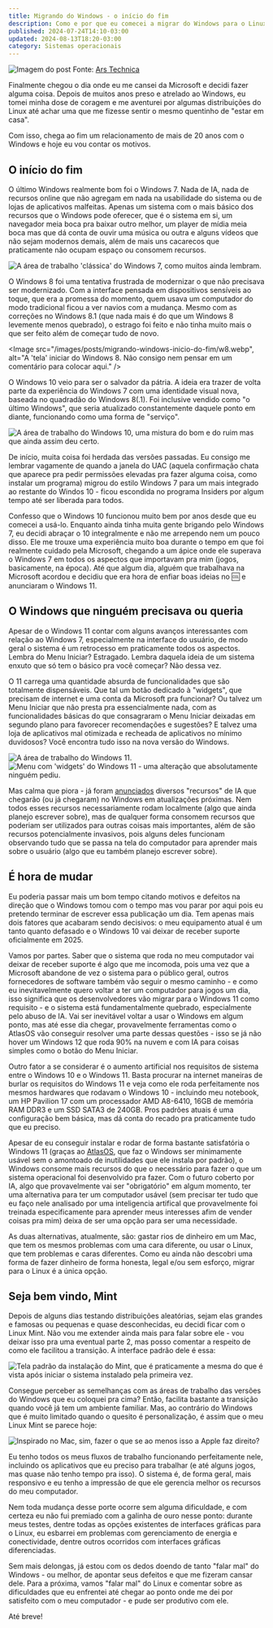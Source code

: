 ```yaml
---
title: Migrando do Windows - o início do fim
description: Como e por que eu comecei a migrar do Windows para o Linux
published: 2024-07-24T14:10-03:00
updated: 2024-08-13T18:20-03:00
category: Sistemas operacionais
---
```


<script lang="ts">
    import Image from "$lib/components/Image.svelte";
    import Gallery from "$lib/components/Gallery.svelte";
    import Slide from "$lib/components/Slide.svelte";
</script>

<Image src="/images/posts/migrando-windows-inicio-do-fim/hero.webp"
alt="Imagem do post">
Fonte: <a href="https://arstechnica.com/information-technology/2012/07/how-to-move-from-windows-to-linux/" target="_blank">
Ars Technica

</a>
</Image>

Finalmente chegou o dia onde eu me cansei da Microsoft e decidi fazer alguma coisa. Depois de muitos anos preso e atrelado ao Windows, eu tomei minha dose de coragem e me aventurei por algumas distribuições do Linux até achar uma que me fizesse sentir o mesmo quentinho de "estar em casa".

Com isso, chega ao fim um relacionamento de mais de 20 anos com o Windows e hoje eu vou contar os motivos.

## O início do fim

O último Windows realmente bom foi o Windows 7. Nada de IA, nada de recursos online que não agregam em nada na usabilidade do sistema ou de lojas de aplicativos malfeitas. Apenas um sistema com o mais básico dos recursos que o Windows pode oferecer, que é o sistema em si, um navegador meia boca pra baixar outro melhor, um player de mídia meia boca mas que dá conta de ouvir uma música ou outra e alguns vídeos que não sejam modernos demais, além de mais uns cacarecos que praticamente não ocupam espaço ou consomem recursos.

<Image 
    src="/images/posts/migrando-windows-inicio-do-fim/w7.webp"
    alt="A área de trabalho 'clássica' do Windows 7, como muitos ainda lembram."
/>

O Windows 8 foi uma tentativa frustrada de modernizar o que não precisava ser modernizado. Com a interface pensada em dispositivos sensíveis ao toque, que era a promessa do momento, quem usava um computador do modo tradicional ficou a ver navios com a mudança. Mesmo com as correções no Windows 8.1 (que nada mais é do que um Windows 8 levemente menos quebrado), o estrago foi feito e não tinha muito mais o que ser feito além de começar tudo de novo.

<Image
src="/images/posts/migrando-windows-inicio-do-fim/w8.webp",
alt="A 'tela' iniciar do Windows 8. Não consigo nem pensar em um comentário para colocar aqui."
/>

O Windows 10 veio para ser o salvador da pátria. A ideia era trazer de volta parte da experiência do Windows 7 com uma identidade visual nova, baseada no quadradão do Windows 8(.1). Foi inclusive vendido como "o último Windows", que seria atualizado constantemente daquele ponto em diante, funcionando como uma forma de "serviço".

<Image 
    src="/images/posts/migrando-windows-inicio-do-fim/w10.webp"
    alt="A área de trabalho do Windows 10, uma mistura do bom e do ruim mas que ainda assim deu certo."
/>

De início, muita coisa foi herdada das versões passadas. Eu consigo me lembrar vagamente de quando a janela do UAC (aquela confirmação chata que aparece pra pedir permissões elevadas pra fazer alguma coisa, como instalar um programa) migrou do estilo Windows 7 para um mais integrado ao restante do Windos 10 - ficou escondida no programa Insiders por algum tempo até ser liberada para todos.

Confesso que o Windows 10 funcionou muito bem por anos desde que eu comecei a usá-lo. Enquanto ainda tinha muita gente brigando pelo Windows 7, eu decidi abraçar o 10 integralmente e não me arrependo nem um pouco disso. Ele me trouxe uma experiência muito boa durante o tempo em que foi realmente cuidado pela Microsoft, chegando a um ápice onde ele superava o Windows 7 em todos os aspectos que importavam pra mim (jogos, basicamente, na época). Até que algum dia, alguém que trabalhava na Microsoft acordou e decidiu que era hora de enfiar boas ideias no 🆒 e anunciaram o Windows 11.

## O Windows que ninguém precisava ou queria

Apesar de o Windows 11 contar com alguns avanços interessantes com relação ao Windows 7, especialmente na interface do usuário, de modo geral o sistema é um retrocesso em praticamente todos os aspectos. Lembra do Menu Iniciar? Estragado. Lembra daquela ideia de um sistema enxuto que só tem o básico pra você começar? Não dessa vez.

O 11 carrega uma quantidade absurda de funcionalidades que são totalmente dispensáveis. Que tal um botão dedicado à "widgets", que precisam de internet e uma conta da Microsoft pra funcionar? Ou talvez um Menu Iniciar que não presta pra essencialmente nada, com as funcionalidades básicas do que consagraram o Menu Iniciar deixadas em segundo plano para favorecer recomendações e sugestões? E talvez uma loja de aplicativos mal otimizada e recheada de aplicativos no mínimo duvidosos? Você encontra tudo isso na nova versão do Windows.

<Gallery>
    <Slide>
        <img
            src="/images/posts/migrando-windows-inicio-do-fim/w11.webp"
            alt="A área de trabalho do Windows 11." />
    </Slide>
    <Slide>
        <img
            src="/images/posts/migrando-windows-inicio-do-fim/w11-widgets.webp"
            alt="Menu com 'widgets' do Windows 11 - uma alteração que absolutamente ninguém pediu."/>
    </Slide>
</Gallery>

Mas calma que piora - já foram <a href="https://news.microsoft.com/pt-br/trazendo-o-poder-da-ia-para-o-windows-11-desbloqueando-uma-nova-era-de-produtividade-para-clientes-e-desenvolvedores-com-o-windows-copilot-e-o-dev-home/" target="_blank">anunciados</a> diversos "recursos" de IA que chegarão (ou já chegaram) no Windows em atualizações próximas. Nem todos esses recursos necessariamente rodam localmente (algo que ainda planejo escrever sobre), mas de qualquer forma consomem recursos que poderiam ser utilizados para outras coisas mais importantes, além de são recursos potencialmente invasivos, pois alguns deles funcionam observando tudo que se passa na tela do computador para aprender mais sobre o usuário (algo que eu também planejo escrever sobre).

## É hora de mudar

Eu poderia passar mais um bom tempo citando motivos e defeitos na direção que o Windows tomou com o tempo mas vou parar por aqui pois eu pretendo terminar de escrever essa publicação um dia. Tem apenas mais dois fatores que acabaram sendo decisivos: o meu equipamento atual é um tanto quanto defasado e o Windows 10 vai deixar de receber suporte oficialmente em 2025.

Vamos por partes. Saber que o sistema que roda no meu computador vai deixar de receber suporte é algo que me incomoda, pois uma vez que a Microsoft abandone de vez o sistema para o público geral, outros fornecedores de software também vão seguir o mesmo caminho - e como eu inevitavelmente quero voltar a ter um computador para jogos um dia, isso significa que os desenvolvedores vão migrar para o Windows 11 como requisito - e o sistema está fundamentalmente quebrado, especialmente pelo abuso de IA. Vai ser inevitável voltar a usar o Windows em algum ponto, mas até esse dia chegar, provavelmente ferramentas como o AtlasOS vão conseguir resolver uma parte dessas questões - isso se já não hover um Windows 12 que roda 90% na nuvem e com IA para coisas simples como o botão do Menu Iniciar.

Outro fator a se considerar é o aumento artificial nos requisitos de sistema entre o Windows 10 e o Windows 11. Basta procurar na internet maneiras de burlar os requisitos do Windows 11 e veja como ele roda perfeitamente nos mesmos hardwares que rodavam o Windows 10 - incluindo meu notebook, um HP Pavilion 17 com um processador AMD A8-6410, 16GB de memória RAM DDR3 e um SSD SATA3 de 240GB. Pros padrões atuais é uma configuração bem básica, mas dá conta do recado pra praticamente tudo que eu preciso.

Apesar de eu conseguir instalar e rodar de forma bastante satisfatória o Windows 11 (graças ao <a href="https://atlasos.net/" target="_blank">AtlasOS</a>, que faz o Windows ser minimamente usável sem o amontoado de inutilidades que ele instala por padrão), o Windows consome mais recursos do que o necessário para fazer o que um sistema operacional foi desenvolvido pra fazer. Com o futuro coberto por IA, algo que provavelmente vai ser "obrigatório" em algum momento, ter uma alternativa para ter um computador usável (sem precisar ter tudo que eu faço nele analisado por uma inteligencia artifical que provavelmente foi treinada especificamente para aprender meus interesses afim de vender coisas pra mim) deixa de ser uma opção para ser uma necessidade.

As duas alternativas, atualmente, são: gastar rios de dinheiro em um Mac, que tem os mesmos problemas com uma cara diferente, ou usar o Linux, que tem problemas e caras diferentes. Como eu ainda não descobri uma forma de fazer dinheiro de forma honesta, legal e/ou sem esforço, migrar para o Linux é a única opção.

## Seja bem vindo, Mint

Depois de alguns dias testando distribuições aleatórias, sejam elas grandes e famosas ou pequenas e quase desconhecidas, eu decidi ficar com o Linux Mint. Não vou me extender ainda mais para falar sobre ele - vou deixar isso pra uma eventual parte 2, mas posso comentar a respeito de como ele facilitou a transição. A interface padrão dele é essa:

<Image
    src="/images/posts/migrando-windows-inicio-do-fim/mint-install.webp"
    alt="Tela padrão da instalação do Mint, que é praticamente a mesma do que é vista após iniciar o sistema instalado pela primeira vez."
/>

Consegue perceber as semelhanças com as áreas de trabalho das versões do Windows que eu coloquei pra cima? Então, facilita bastante a transição quando você já tem um ambiente familiar. Mas, ao contrário do Windows que é muito limitado quando o quesito é personalização, é assim que o meu Linux Mint se parece hoje:

<Image
    src="/images/posts/migrando-windows-inicio-do-fim/desktop.webp"
    alt="Inspirado no Mac, sim, fazer o que se ao menos isso a Apple faz direito?"
/>

Eu tenho todos os meus fluxos de trabalho funcionando perfeitamente nele, incluindo os aplicativos que eu preciso para trabalhar (e até alguns jogos, mas quase não tenho tempo pra isso). O sistema é, de forma geral, mais responsivo e eu tenho a impressão de que ele gerencia melhor os recursos do meu computador.

Nem toda mudança desse porte ocorre sem alguma dificuldade, e com certeza eu não fui premiado com a galinha de ouro nesse ponto: durante meus testes, dentre todas as opções existentes de interfaces gráficas para o Linux, eu esbarrei em problemas com gerenciamento de energia e conectividade, dentre outros ocorridos com interfaces gráficas diferenciadas.

Sem mais delongas, já estou com os dedos doendo de tanto "falar mal" do Windows - ou melhor, de apontar seus defeitos e que me fizeram cansar dele. Para a próxima, vamos "falar mal" do Linux e comentar sobre as dificuldades que eu enfrentei até chegar ao ponto onde me dei por satisfeito com o meu computador - e pude ser produtivo com ele.

Até breve!
